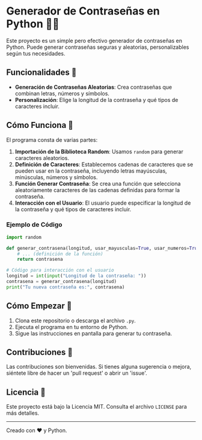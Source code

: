 
# Generador de Contraseñas en Python 🐍🔐

Este proyecto es un simple pero efectivo generador de contraseñas en Python. Puede generar contraseñas seguras y aleatorias, personalizables según tus necesidades.

## Funcionalidades 🌟

- **Generación de Contraseñas Aleatorias**: Crea contraseñas que combinan letras, números y símbolos.
- **Personalización**: Elige la longitud de la contraseña y qué tipos de caracteres incluir.

## Cómo Funciona 🤖

El programa consta de varias partes:

1. **Importación de la Biblioteca Random**: Usamos `random` para generar caracteres aleatorios.
2. **Definición de Caracteres**: Establecemos cadenas de caracteres que se pueden usar en la contraseña, incluyendo letras mayúsculas, minúsculas, números y símbolos.
3. **Función Generar Contraseña**: Se crea una función que selecciona aleatoriamente caracteres de las cadenas definidas para formar la contraseña.
4. **Interacción con el Usuario**: El usuario puede especificar la longitud de la contraseña y qué tipos de caracteres incluir.

### Ejemplo de Código

```python
import random

def generar_contrasena(longitud, usar_mayusculas=True, usar_numeros=True, usar_simbolos=True):
    # ... (definición de la función)
    return contrasena

# Código para interacción con el usuario
longitud = int(input("Longitud de la contraseña: "))
contrasena = generar_contrasena(longitud)
print("Tu nueva contraseña es:", contrasena)
```

## Cómo Empezar 🚀

1. Clona este repositorio o descarga el archivo `.py`.
2. Ejecuta el programa en tu entorno de Python.
3. Sigue las instrucciones en pantalla para generar tu contraseña.

## Contribuciones 🤝

Las contribuciones son bienvenidas. Si tienes alguna sugerencia o mejora, siéntete libre de hacer un 'pull request' o abrir un 'issue'.

## Licencia 📄

Este proyecto está bajo la Licencia MIT. Consulta el archivo `LICENSE` para más detalles.

---
Creado con ❤️ y Python.

